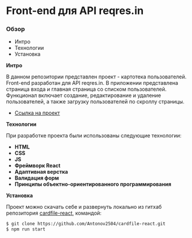 # Front-end для API reqres.in

### Обзор

* Интро
* Технологии
* Установка

**Интро**

В данном репозитории представлен проект - картотека пользователей. Front-end разработан для API reqres.in. В приложении представлена страница входа и главная страница со списком пользователей. Функционал включает создание, редактирование и удаление пользователей, а также загрузку пользователей по скроллу страницы.

* [Ссылка на проект](https://antonov2504.github.io/cardfile-react/)

**Технологии**

 При разработке проекта были использованы следующие технологии:

- **HTML**
- **CSS**
- **JS**
- **Фреймворк React**
- **Адаптивная верстка**
- **Валидация форм**
- **Принципы объектно-ориентированного программирования**

**Установка**

Проект можно скачать себе и развернуть локально из гитхаб репозитория [cardfile-react](https://github.com/Antonov2504/cardfile-react), командой:
 ```html
$ git clone https://github.com/Antonov2504/cardfile-react.git
$ npm run start
```

